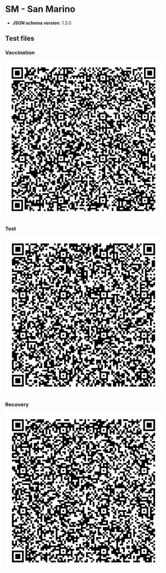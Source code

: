 # SM - San Marino

* **JSON schema version**: 1.3.0

## Test files

### Vaccination

![VAC](VAC.png)

### Test

![TEST](TEST.png)

### Recovery

![REC](REC.png)
